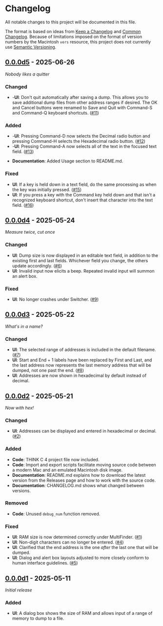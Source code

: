 <!--
SPDX-FileCopyrightText: © 2025 Ryan Carsten Schmidt <https://github.com/ryandesign>
SPDX-License-Identifier: MIT
-->

# Changelog

All notable changes to this project will be documented in this file.

The format is based on ideas from [Keep a
Changelog](https://keepachangelog.com/en/1.1.0/) and [Common
Changelog](https://common-changelog.org/). Because of limitations imposed on the
format of version numbers by the Macintosh `vers` resource, this project does
not currently use [Semantic Versioning](https://semver.org/spec/v2.0.0.html).

## [0.0.0d5] - 2025-06-26

_Nobody likes a quitter_

### Changed

* -**UI**: Don't quit automatically after saving a dump. This allows you to save
  additional dump files from other address ranges if desired. The OK and Cancel
  buttons were renamed to Save and Quit with Command-S and Command-Q keyboard
  shortcuts. ([#11](https://github.com/ryandesign/memdump/issues/11))

### Added

* -**UI**: Pressing Command-D now selects the Decimal radio button and pressing
  Command-H selects the Hexadecimal radio button.
  ([#12](https://github.com/ryandesign/memdump/issues/12))
* -**UI**: Pressing Command-A now selects all of the text in the focused text
  field. ([#13](https://github.com/ryandesign/memdump/issues/13))
- **Documentation**: Added Usage section to README.md.

### Fixed

- **UI**: If a key is held down in a text field, do the same processing as when
  the key was initially pressed.
  ([#15](https://github.com/ryandesign/memdump/issues/15))
- **UI**: If you press a key with the Command key held down and that isn't a
  recognized keyboard shortcut, don't insert that character into the text field.
  ([#16](https://github.com/ryandesign/memdump/issues/16))

## [0.0.0d4] - 2025-05-24

_Measure twice, cut once_

### Changed

- **UI**: Dump size is now displayed in an editable text field, in addition to
  the existing first and last fields. Whichever field you change, the others
  update accordingly. ([#6](https://github.com/ryandesign/memdump/issues/6))
- **UI**: Invalid input now elicits a beep. Repeated invalid input will summon
  an alert box.

### Fixed

- **UI**: No longer crashes under Switcher.
  ([#9](https://github.com/ryandesign/memdump/issues/9))

## [0.0.0d3] - 2025-05-22

_What's in a name?_

### Changed

- **UI**: The selected range of addresses is included in the default filename.
  ([#7](https://github.com/ryandesign/memdump/issues/7))
- **UI**: Start and End + 1 labels have been replaced by First and Last, and the
  last address now represents the last memory address that will be dumped, not
  one past the end. ([#8](https://github.com/ryandesign/memdump/issues/8))
- **UI**: Addresses are now shown in hexadecimal by default instead of decimal.

## [0.0.0d2] - 2025-05-21

_Now with hex!_

### Changed

- **UI**: Addresses can be displayed and entered in hexadecimal or decimal.
  ([#2](https://github.com/ryandesign/memdump/issues/2))

### Added

- **Code**: THINK C 4 project file now included.
- **Code**: Import and export scripts facilitate moving source code between a
  modern Mac and an emulated Macintosh disk image.
- **Documentation**: README.md explains how to download the latest version from
  the Releases page and how to work with the source code.
- **Documentation**: CHANGELOG.md shows what changed between versions.

### Removed

- **Code**: Unused `debug_num` function removed.

### Fixed

- **UI**: RAM size is now determined correctly under MultiFinder.
  ([#1](https://github.com/ryandesign/memdump/issues/1))
- **UI**: Non-digit characters can no longer be entered.
  ([#4](https://github.com/ryandesign/memdump/issues/4))
- **UI**: Clarified that the end address is the one _after_ the last one that
  will be dumped.
- **UI**: Dialog and alert box layouts adjusted to more closely conform to human
  interface guidelines. ([#5](https://github.com/ryandesign/memdump/issues/5))

## [0.0.0d1] - 2025-05-11

_Initial release_

### Added

- **UI**: A dialog box shows the size of RAM and allows input of a range of
  memory to dump to a file.

[0.0.0d5]: https://github.com/ryandesign/memdump/releases/tag/v0.0.0d5
[0.0.0d4]: https://github.com/ryandesign/memdump/releases/tag/v0.0.0d4
[0.0.0d3]: https://github.com/ryandesign/memdump/releases/tag/v0.0.0d3
[0.0.0d2]: https://github.com/ryandesign/memdump/releases/tag/v0.0.0d2
[0.0.0d1]: https://github.com/ryandesign/memdump/releases/tag/v0.0.0d1
